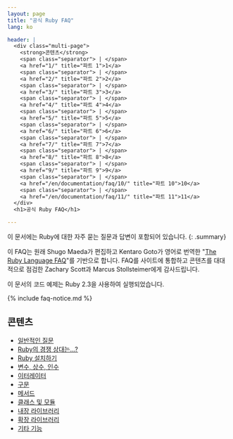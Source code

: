 ```yaml
---
layout: page
title: "공식 Ruby FAQ"
lang: ko

header: |
  <div class="multi-page">
    <strong>콘텐츠</strong>
    <span class="separator"> | </span>
    <a href="1/" title="파트 1">1</a>
    <span class="separator"> | </span>
    <a href="2/" title="파트 2">2</a>
    <span class="separator"> | </span>
    <a href="3/" title="파트 3">3</a>
    <span class="separator"> | </span>
    <a href="4/" title="파트 4">4</a>
    <span class="separator"> | </span>
    <a href="5/" title="파트 5">5</a>
    <span class="separator"> | </span>
    <a href="6/" title="파트 6">6</a>
    <span class="separator"> | </span>
    <a href="7/" title="파트 7">7</a>
    <span class="separator"> | </span>
    <a href="8/" title="파트 8">8</a>
    <span class="separator"> | </span>
    <a href="9/" title="파트 9">9</a>
    <span class="separator"> | </span>
    <a href="/en/documentation/faq/10/" title="파트 10">10</a>
    <span class="separator"> | </span>
    <a href="/en/documentation/faq/11/" title="파트 11">11</a>
  </div>
  <h1>공식 Ruby FAQ</h1>

---
```


이 문서에는 Ruby에 대한 자주 묻는 질문과 답변이 포함되어 있습니다.
{: .summary}

이 FAQ는 원래 Shugo Maeda가 편집하고 Kentaro Goto가 영어로 번역한
"[The Ruby Language FAQ][original-faq]"를 기반으로 합니다.
FAQ를 사이트에 통합하고 콘텐츠를 대대적으로 점검한 Zachary Scott과 Marcus
Stollsteimer에게 감사드립니다.

이 문서의 코드 예제는 Ruby 2.3을 사용하여 실행되었습니다.

[original-faq]: http://ruby-doc.org/docs/ruby-doc-bundle/FAQ/FAQ.html

{% include faq-notice.md %}

## 콘텐츠

* [일반적인 질문](1/)
* [Ruby의 경쟁 상대는...?](2/)
* [Ruby 설치하기](3/)
* [변수, 상수, 인수](4/)
* [이터레이터](5/)
* [구문](6/)
* [메서드](7/)
* [클래스 및 모듈](8/)
* [내장 라이브러리](9/)
* [확장 라이브러리](/en/documentation/faq/10/)
* [기타 기능](/en/documentation/faq/11/)
